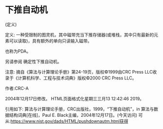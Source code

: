 # 下推自动机


(定义)



定义:
一种受限制的图灵机，其中磁带充当下推存储器(或堆栈，其中只有最新的元素可以读取)，具有额外的单向只读输入磁带。



也称为PDA。



另请参阅
确定性下推自动机。



注意:
摘自《算法与计算理论手册》第24-19页，版权©1999由CRC Press LLC收录于《计算机科学、工程与技术词典》版权©2000 CRC Press LLC。


作者:CRC-A







2004年12月17日修改。
HTML页面格式化星期三三月13 12:42:46 2019。



引用如下:
算法与计算理论手册，CRC出版社，1999，“下推自动机”，in
算法与数据结构词典[在线]，Paul E. Black主编，2004年12月17日。(今天访问)
可从:https://www.nist.gov/dads/HTML/pushdownautm.html获得
